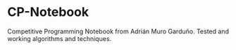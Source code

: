 # CP-Notebook
Competitive Programming Notebook from Adrián Muro Garduño.
Tested and working algorithms and techniques.
